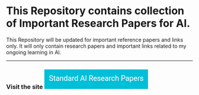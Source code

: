 # This Repository contains collection of Important Research Papers for AI.

This Repository will be updated for important reference papers and links only. It will only contain research papers and important links related to my ongoing learning in AI. 

---

### Visit the site ![[here](https://c17hawke.github.io/Important-Research-Papers-AI/)](docs/img/button.png)